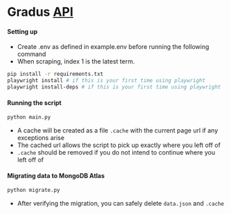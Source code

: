 # Gradus [API](https://github.com/jiechenmc/Gradus-API)
#### Setting up
- Create .env as defined in example.env before running the following command
- When scraping, index 1 is the latest term.
```bash
pip install -r requirements.txt
playwright install # if this is your first time using playwright
playwright install-deps # if this is your first time using playwright
```

####

#### Running the script
```bash
python main.py
```
- A cache will be created as a file `.cache` with the current page url if any exceptions arise
- The cached url allows the script to pick up exactly where you left off of
- `.cache` should be removed if you do not intend to continue where you left off of
####

#### Migrating data to MongoDB Atlas
```bash
python migrate.py
```
- After verifying the migration, you can safely delete `data.json` and `.cache`
####
